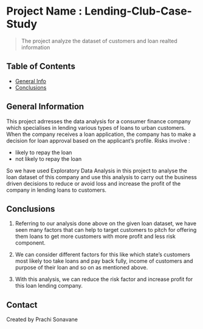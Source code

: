 # Project Name : Lending-Club-Case-Study
> The project analyze the dataset of customers and loan realted information


## Table of Contents
* [General Info](#general-information)
* [Conclusions](#conclusions)


## General Information

This project adrresses the data analysis for a consumer finance company which specialises in lending various types of loans to urban customers. When the company receives a loan application, the company has to make a decision for loan approval based on the applicant’s profile. 
Risks involve : 
-  likely to repay the loan
-  not likely to repay the loan

So we have used Exploratory Data Analysis in this project to analyse the loan dataset of this company and use this analysis to carry out the business driven decisions to reduce or avoid loss and increase the profit of the company in lending loans to customers.


## Conclusions
1. Referring to our analysis done above on the given loan dataset, we have seen many factors that can help to target customers to pitch for offering them loans to get more customers with more profit and less risk component.
  
2. We can consider different  factors for this like which state’s customers most likely too take loans and pay back fully, income of customers and purpose of their loan and so on as mentioned above.

3. With this analysis, we can reduce the risk factor and increase profit for this loan lending company.


## Contact
Created by Prachi Sonavane
